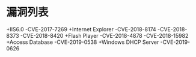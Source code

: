 # 漏洞列表
+IIS6.0 
 -CVE-2017-7269
+Internet Explorer
 -CVE-2018-8174
 -CVE-2018-8373
 -CVE-2018-8420
+Flash Player
 -CVE-2018-4878
 -CVE-2018-15982
+Access Database
 -CVE-2019-0538
+Windows DHCP Server
 -CVE-2019-0626
 
